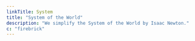 ```yaml
---
linkTitle: System
title: "System of the World"
description: "We simplify the System of the World by Isaac Newton."
c: "firebrick"
---
```

